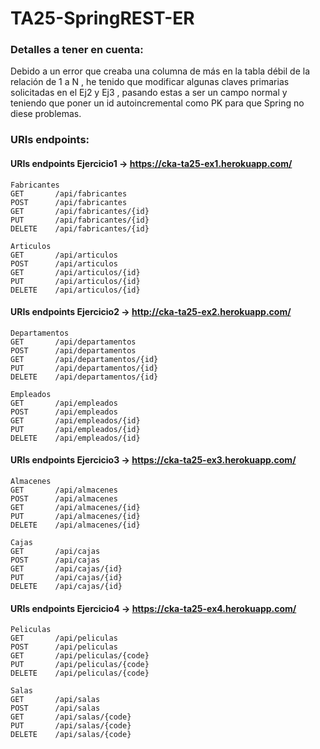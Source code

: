 # TA25-SpringREST-ER
### Detalles a tener en cuenta:

Debido a un error que creaba una columna de más en la tabla débil de la relación de 1 a N , he tenido que modificar algunas claves primarias solicitadas en el Ej2 y Ej3 , pasando estas a ser un campo normal y teniendo que poner un id autoincremental como PK para que Spring no diese problemas.

### URIs endpoints:
#### URIs endpoints Ejercicio1  -> https://cka-ta25-ex1.herokuapp.com/
```
Fabricantes
GET       /api/fabricantes
POST      /api/fabricantes
GET       /api/fabricantes/{id}
PUT       /api/fabricantes/{id}
DELETE    /api/fabricantes/{id}

Articulos
GET       /api/articulos
POST      /api/articulos
GET       /api/articulos/{id}
PUT       /api/articulos/{id}
DELETE    /api/articulos/{id}
```
#### URIs endpoints Ejercicio2 -> http://cka-ta25-ex2.herokuapp.com/
```
Departamentos
GET       /api/departamentos
POST      /api/departamentos
GET       /api/departamentos/{id}
PUT       /api/departamentos/{id}
DELETE    /api/departamentos/{id}

Empleados
GET       /api/empleados
POST      /api/empleados
GET       /api/empleados/{id}
PUT       /api/empleados/{id}
DELETE    /api/empleados/{id}
```
#### URIs endpoints Ejercicio3 -> https://cka-ta25-ex3.herokuapp.com/
```
Almacenes
GET       /api/almacenes
POST      /api/almacenes
GET       /api/almacenes/{id}
PUT       /api/almacenes/{id}
DELETE    /api/almacenes/{id}

Cajas
GET       /api/cajas
POST      /api/cajas
GET       /api/cajas/{id}
PUT       /api/cajas/{id}
DELETE    /api/cajas/{id}
```
#### URIs endpoints Ejercicio4 -> https://cka-ta25-ex4.herokuapp.com/
```
Peliculas
GET       /api/peliculas
POST      /api/peliculas
GET       /api/peliculas/{code}
PUT       /api/peliculas/{code}
DELETE    /api/peliculas/{code}

Salas
GET       /api/salas
POST      /api/salas
GET       /api/salas/{code}
PUT       /api/salas/{code}
DELETE    /api/salas/{code}
```
